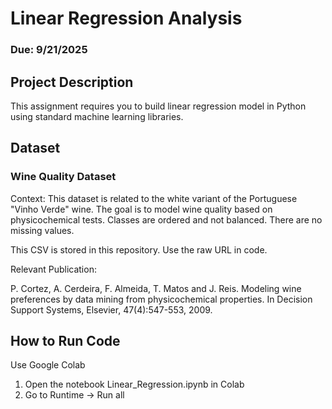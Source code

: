 # Linear Regression Analysis
### Due: 9/21/2025

## Project Description
This assignment requires you to build linear regression model in Python using standard machine learning libraries.

## Dataset
### Wine Quality Dataset
Context: This dataset is related to the white variant of the Portuguese "Vinho Verde" wine. The goal is to model wine quality based on physicochemical tests.
Classes are ordered and not balanced. There are no missing values.

This CSV is stored in this repository. Use the raw URL in code. 

Relevant Publication:

P. Cortez, A. Cerdeira, F. Almeida, T. Matos and J. Reis. Modeling wine preferences by data mining from physicochemical properties.
In Decision Support Systems, Elsevier, 47(4):547-553, 2009.

## How to Run Code
Use Google Colab
1. Open the notebook Linear_Regression.ipynb in Colab
2. Go to Runtime -> Run all
